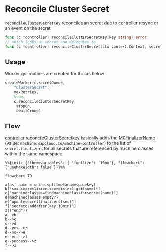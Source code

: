 # Reconcile Cluster Secret

`reconcileClusterSecretKey` reconciles an secret due to controller resync
or an event on the secret
```go
func (c *controller) reconcileClusterSecretKey(key string) error 
// which looks up secret and delegates to
func (c *controller) reconcileClusterSecret(ctx context.Context, secret *corev1.Secret) error 
```
## Usage
Worker go-routines are created for this as below

```go
createWorker(c.secretQueue, 
    "ClusterSecret", 
    maxRetries, 
    true, 
    c.reconcileClusterSecretKey,
     stopCh, 
     &waitGroup)
```
## Flow

[controller.reconcileClusterSecretkey](https://github.com/gardener/machine-controller-manager/blob/v0.47.0/pkg/util/provider/machinecontroller/secret.go#L37)
 basically adds the [MCFinalizerName](../mcm_facilities.md#finalizers)  (value: `machine.sapcloud.io/machine-controller`) to the list of `secret.finalizers` for all secrets that are referenced by machine classes within the same namespace.

```mermaid
%%{init: {'themeVariables': { 'fontSize': '10px'}, "flowchart": {"useMaxWidth": false }}}%%

flowchart TD

a[ns, name = cache.splitmetanamespacekey]
b["sec=secretlister.secrets(ns).get(name)"]
c["machineclasses=findmachineclassforsecret(name)"]
d{machineclasses empty?}
e["updatesecretfinalizers(sec)"] 
f["secretq.addafter(key,10min)"]
z(("end"))
a-->b
b-->c
c-->d
d--yes-->z
d--no-->e
e--err-->f
e--success-->z
f-->z
```